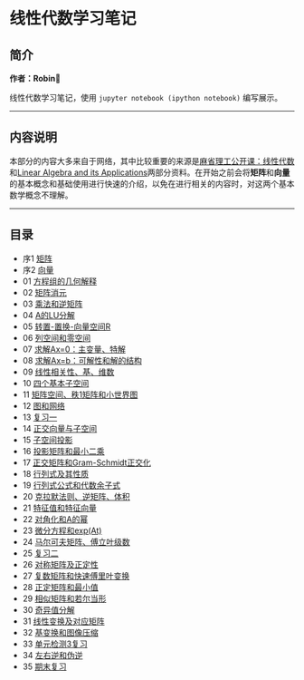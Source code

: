 # 线性代数学习笔记

## 简介

**作者：Robin**

线性代数学习笔记，使用 `jupyter notebook (ipython notebook)` 编写展示。

----

## 内容说明

本部分的内容大多来自于网络，其中比较重要的来源是[麻省理工公开课：线性代数](http://open.163.com/special/opencourse/daishu.html)和[Linear Algebra and its Applications](https://www.journals.elsevier.com/linear-algebra-and-its-applications/)两部分资料。在开始之前会将**矩阵**和**向量**的基本概念和基础使用进行快速的介绍，以免在进行相关的内容时，对这两个基本数学概念不理解。

----

## 目录


- 序1 [矩阵](chapter00.ipynb)
- 序2 [向量](chapter000.ipynb)
- 01 [方程组的几何解释](chapter01.ipynb)
- 02 [矩阵消元](chapter02.ipynb)
- 03 [乘法和逆矩阵](chapter03.ipynb)
- 04 [A的LU分解](chapter04.ipynb)
- 05 [转置-置换-向量空间R](chapter05.ipynb)
- 06 [列空间和零空间](chapter06.ipynb)
- 07 [求解Ax=0：主变量、特解](chapter07.ipynb)
- 08 [求解Ax=b：可解性和解的结构](chapter08.ipynb)
- 09 [线性相关性、基、维数](chapter09.ipynb)
- 10 [四个基本子空间](chapter10.ipynb)
- 11 [矩阵空间、秩1矩阵和小世界图](chapter11.ipynb)
- 12 [图和网络](chapter12.ipynb)
- 13 [复习一](chapter13.ipynb)
- 14 [正交向量与子空间](chapter14.ipynb)
- 15 [子空间投影](chapter15.ipynb)
- 16 [投影矩阵和最小二乘](chapter16.ipynb)
- 17 [正交矩阵和Gram-Schmidt正交化](chapter17.ipynb)
- 18 [行列式及其性质](chapter18.ipynb)
- 19 [行列式公式和代数余子式](chapter19.ipynb)
- 20 [克拉默法则、逆矩阵、体积](chapter20.ipynb)
- 21 [特征值和特征向量](chapter21.ipynb)
- 22 [对角化和A的幂](chapter22.ipynb)
- 23 [微分方程和exp(At)](chapter23.ipynb)
- 24 [马尔可夫矩阵、傅立叶级数](chapter24.ipynb)
- 25 [复习二](chapter25.ipynb)
- 26 [对称矩阵及正定性](chapter26.ipynb)
- 27 [复数矩阵和快速傅里叶变换](chapter27.ipynb)
- 28 [正定矩阵和最小值](chapter28.ipynb)
- 29 [相似矩阵和若尔当形](chapter29.ipynb)
- 30 [奇异值分解](chapter30.ipynb)
- 31 [线性变换及对应矩阵](chapter31.ipynb)
- 32 [基变换和图像压缩](chapter32.ipynb)
- 33 [单元检测3复习](chapter33.ipynb)
- 34 [左右逆和伪逆](chapter34.ipynb)
- 35 [期末复习](chapter35.ipynb)
